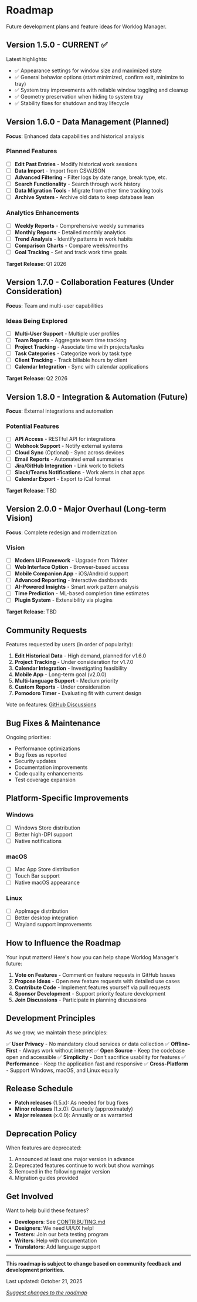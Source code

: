 # Roadmap

Future development plans and feature ideas for Worklog Manager.

## Version 1.5.0 - CURRENT ✅

Latest highlights:
- ✅ Appearance settings for window size and maximized state
- ✅ General behavior options (start minimized, confirm exit, minimize to tray)
- ✅ System tray improvements with reliable window toggling and cleanup
- ✅ Geometry preservation when hiding to system tray
- ✅ Stability fixes for shutdown and tray lifecycle

## Version 1.6.0 - Data Management (Planned)

**Focus**: Enhanced data capabilities and historical analysis

### Planned Features
- [ ] **Edit Past Entries** - Modify historical work sessions
- [ ] **Data Import** - Import from CSV/JSON
- [ ] **Advanced Filtering** - Filter logs by date range, break type, etc.
- [ ] **Search Functionality** - Search through work history
- [ ] **Data Migration Tools** - Migrate from other time tracking tools
- [ ] **Archive System** - Archive old data to keep database lean

### Analytics Enhancements
- [ ] **Weekly Reports** - Comprehensive weekly summaries
- [ ] **Monthly Reports** - Detailed monthly analytics
- [ ] **Trend Analysis** - Identify patterns in work habits
- [ ] **Comparison Charts** - Compare weeks/months
- [ ] **Goal Tracking** - Set and track work time goals

**Target Release**: Q1 2026

## Version 1.7.0 - Collaboration Features (Under Consideration)

**Focus**: Team and multi-user capabilities

### Ideas Being Explored
- [ ] **Multi-User Support** - Multiple user profiles
- [ ] **Team Reports** - Aggregate team time tracking
- [ ] **Project Tracking** - Associate time with projects/tasks
- [ ] **Task Categories** - Categorize work by task type
- [ ] **Client Tracking** - Track billable hours by client
- [ ] **Calendar Integration** - Sync with calendar applications

**Target Release**: Q2 2026

## Version 1.8.0 - Integration & Automation (Future)

**Focus**: External integrations and automation

### Potential Features
- [ ] **API Access** - RESTful API for integrations
- [ ] **Webhook Support** - Notify external systems
- [ ] **Cloud Sync** (Optional) - Sync across devices
- [ ] **Email Reports** - Automated email summaries
- [ ] **Jira/GitHub Integration** - Link work to tickets
- [ ] **Slack/Teams Notifications** - Work alerts in chat apps
- [ ] **Calendar Export** - Export to iCal format

**Target Release**: TBD

## Version 2.0.0 - Major Overhaul (Long-term Vision)

**Focus**: Complete redesign and modernization

### Vision
- [ ] **Modern UI Framework** - Upgrade from Tkinter
- [ ] **Web Interface Option** - Browser-based access
- [ ] **Mobile Companion App** - iOS/Android support
- [ ] **Advanced Reporting** - Interactive dashboards
- [ ] **AI-Powered Insights** - Smart work pattern analysis
- [ ] **Time Prediction** - ML-based completion time estimates
- [ ] **Plugin System** - Extensibility via plugins

**Target Release**: TBD

## Community Requests

Features requested by users (in order of popularity):

1. **Edit Historical Data** - High demand, planned for v1.6.0
2. **Project Tracking** - Under consideration for v1.7.0
3. **Calendar Integration** - Investigating feasibility
4. **Mobile App** - Long-term goal (v2.0.0)
5. **Multi-language Support** - Medium priority
6. **Custom Reports** - Under consideration
7. **Pomodoro Timer** - Evaluating fit with current design

Vote on features: [GitHub Discussions](https://github.com/your-username/worklog-manager/discussions)

## Bug Fixes & Maintenance

Ongoing priorities:
- Performance optimizations
- Bug fixes as reported
- Security updates
- Documentation improvements
- Code quality enhancements
- Test coverage expansion

## Platform-Specific Improvements

### Windows
- [ ] Windows Store distribution
- [ ] Better high-DPI support
- [ ] Native notifications

### macOS
- [ ] Mac App Store distribution
- [ ] Touch Bar support
- [ ] Native macOS appearance

### Linux
- [ ] AppImage distribution
- [ ] Better desktop integration
- [ ] Wayland support improvements

## How to Influence the Roadmap

Your input matters! Here's how you can help shape Worklog Manager's future:

1. **Vote on Features** - Comment on feature requests in GitHub Issues
2. **Propose Ideas** - Open new feature requests with detailed use cases
3. **Contribute Code** - Implement features yourself via pull requests
4. **Sponsor Development** - Support priority feature development
5. **Join Discussions** - Participate in planning discussions

## Development Principles

As we grow, we maintain these principles:

✅ **User Privacy** - No mandatory cloud services or data collection
✅ **Offline-First** - Always work without internet
✅ **Open Source** - Keep the codebase open and accessible
✅ **Simplicity** - Don't sacrifice usability for features
✅ **Performance** - Keep the application fast and responsive
✅ **Cross-Platform** - Support Windows, macOS, and Linux equally

## Release Schedule

- **Patch releases** (1.5.x): As needed for bug fixes
- **Minor releases** (1.x.0): Quarterly (approximately)
- **Major releases** (x.0.0): Annually or as warranted

## Deprecation Policy

When features are deprecated:
1. Announced at least one major version in advance
2. Deprecated features continue to work but show warnings
3. Removed in the following major version
4. Migration guides provided

## Get Involved

Want to help build these features?

- **Developers**: See [CONTRIBUTING.md](CONTRIBUTING.md)
- **Designers**: We need UI/UX help!
- **Testers**: Join our beta testing program
- **Writers**: Help with documentation
- **Translators**: Add language support

---

**This roadmap is subject to change based on community feedback and development priorities.**

Last updated: October 21, 2025

*[Suggest changes to the roadmap](https://github.com/your-username/worklog-manager/discussions)*
